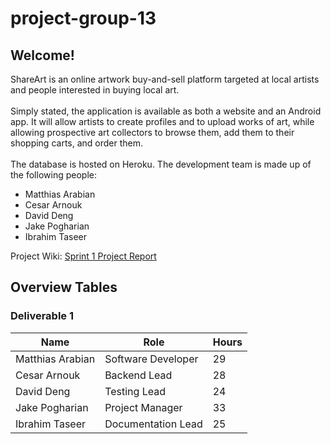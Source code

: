 # project-group-13

## Welcome! 
ShareArt is an online artwork buy-and-sell platform targeted at local artists and people interested in buying local art. 
<br><br> Simply stated, the application is available as both a website and an Android app. It will allow artists to create profiles and to upload works of art, while allowing prospective art collectors to browse them, add them to their shopping carts, and order them. 
<br><br> The database is hosted on Heroku. The development team is made up of the following people:
* Matthias Arabian
* Cesar Arnouk
* David Deng
* Jake Pogharian
* Ibrahim Taseer

Project Wiki: [Sprint 1 Project Report](https://github.com/McGill-ECSE321-Fall2020/project-group-13/wiki/sprint1)
  
## Overview Tables
### Deliverable 1
| Name             | Role               | Hours |
|------------------|--------------------|-------|
| Matthias Arabian | Software Developer | 29    |
| Cesar Arnouk     | Backend Lead       | 28    |
| David Deng       |  Testing Lead      | 24    |
| Jake Pogharian   | Project Manager    | 33    |
| Ibrahim Taseer   | Documentation Lead | 25    |

  
